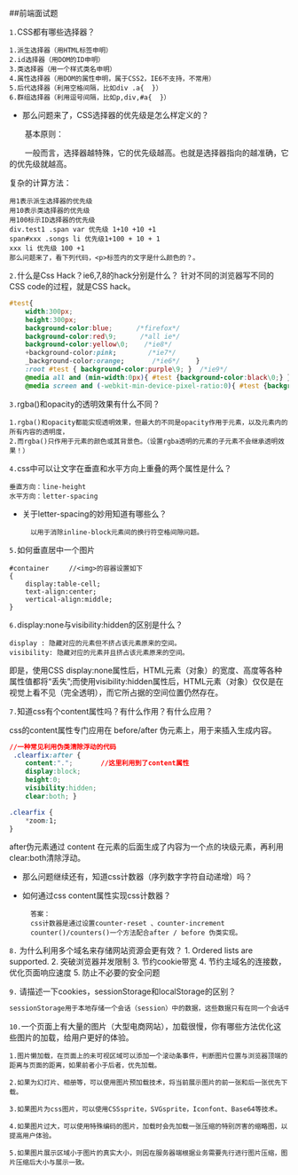 ##前端面试题

`1.`CSS都有哪些选择器？
	
	1.派生选择器（用HTML标签申明）
	2.id选择器（用DOM的ID申明）
	3.类选择器（用一个样式类名申明）
	4.属性选择器（用DOM的属性申明，属于CSS2，IE6不支持，不常用）
	5.后代选择器（利用空格间隔，比如div .a{  }）
	6.群组选择器（利用逗号间隔，比如p,div,#a{  }）

- 那么问题来了，CSS选择器的优先级是怎么样定义的？

　　基本原则：

　　一般而言，选择器越特殊，它的优先级越高。也就是选择器指向的越准确，它的优先级就越高。

复杂的计算方法：
```
用1表示派生选择器的优先级
用10表示类选择器的优先级
用100标示ID选择器的优先级
div.test1 .span var 优先级 1+10 +10 +1  
span#xxx .songs li 优先级1+100 + 10 + 1  
xxx li 优先级 100 +1 
那么问题来了，看下列代码，<p>标签内的文字是什么颜色的？。
```

`2.`什么是Css Hack？ie6,7,8的hack分别是什么？
针对不同的浏览器写不同的CSS code的过程，就是CSS hack。

```css
#test{   
    width:300px;   
    height:300px;   
    background-color:blue;      /*firefox*/
    background-color:red\9;      /*all ie*/
    background-color:yellow\0;    /*ie8*/
    +background-color:pink;        /*ie7*/
    _background-color:orange;       /*ie6*/    }  
    :root #test { background-color:purple\9; }  /*ie9*/
    @media all and (min-width:0px){ #test {background-color:black\0;} }  /*opera*/
    @media screen and (-webkit-min-device-pixel-ratio:0){ #test {background-color:gray;} }       /*chrome and safari*/
```

`3.`rgba()和opacity的透明效果有什么不同？

	1.rgba()和opacity都能实现透明效果，但最大的不同是opacity作用于元素，以及元素内的所有内容的透明度，
	2.而rgba()只作用于元素的颜色或其背景色。（设置rgba透明的元素的子元素不会继承透明效果！）

`4.`css中可以让文字在垂直和水平方向上重叠的两个属性是什么？

	垂直方向：line-height
	水平方向：letter-spacing

- 关于letter-spacing的妙用知道有哪些么？

		以用于消除inline-block元素间的换行符空格间隙问题。

`5.`如何垂直居中一个图片

```
#container     //<img>的容器设置如下
{
    display:table-cell;
    text-align:center;
    vertical-align:middle;
}
```

`6.`display:none与visibility:hidden的区别是什么？

	display : 隐藏对应的元素但不挤占该元素原来的空间。
	visibility: 隐藏对应的元素并且挤占该元素原来的空间。

即是，使用CSS display:none属性后，HTML元素（对象）的宽度、高度等各种属性值都将“丢失”;而使用visibility:hidden属性后，HTML元素（对象）仅仅是在视觉上看不见（完全透明），而它所占据的空间位置仍然存在。



`7.`知道css有个content属性吗？有什么作用？有什么应用？

css的content属性专门应用在 before/after 伪元素上，用于来插入生成内容。

```css
//一种常见利用伪类清除浮动的代码
 .clearfix:after {
    content:".";       //这里利用到了content属性
    display:block; 
    height:0;
    visibility:hidden; 
    clear:both; }

.clearfix { 
    *zoom:1; 
}
```

after伪元素通过 content 在元素的后面生成了内容为一个点的块级元素，再利用clear:both清除浮动。

- 那么问题继续还有，知道css计数器（序列数字字符自动递增）吗？

- 如何通过css content属性实现css计数器？

		答案：
		css计数器是通过设置counter-reset 、counter-increment
		counter()/counters()一个方法配合after / before 伪类实现。 

`8.` 为什么利用多个域名来存储网站资源会更有效？
	1. Ordered lists are supported.
	2. 突破浏览器并发限制
	3. 节约cookie带宽
	4. 节约主域名的连接数，优化页面响应速度 
	5. 防止不必要的安全问题

`9.` 请描述一下cookies，sessionStorage和localStorage的区别？

```javascript
sessionStorage用于本地存储一个会话（session）中的数据，这些数据只有在同一个会话中的页面才能访问并且当会话结束后数据也随之销毁。因此sessionStorage不是一种持久化的本地存储，仅仅是会话级别的存储。而localStorage用于持久化的本地存储，除非主动删除数据，否则数据是永远不会过期的。
```
	
	
`10.`一个页面上有大量的图片（大型电商网站），加载很慢，你有哪些方法优化这些图片的加载，给用户更好的体验。

	1.图片懒加载，在页面上的未可视区域可以添加一个滚动条事件，判断图片位置与浏览器顶端的距离与页面的距离，如果前者小于后者，优先加载。

	2.如果为幻灯片、相册等，可以使用图片预加载技术，将当前展示图片的前一张和后一张优先下载。

	3.如果图片为css图片，可以使用CSSsprite，SVGsprite，Iconfont、Base64等技术。

	4.如果图片过大，可以使用特殊编码的图片，加载时会先加载一张压缩的特别厉害的缩略图，以提高用户体验。

	5.如果图片展示区域小于图片的真实大小，则因在服务器端根据业务需要先行进行图片压缩，图片压缩后大小与展示一致。 



　　


